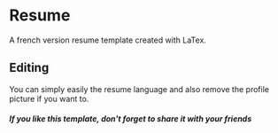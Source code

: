 # Resume
A french version resume template created with LaTex.
## Editing
You can simply easily the resume language and also remove the profile picture if you want to.
##### If you like this template, don't forget to share it with your friends
